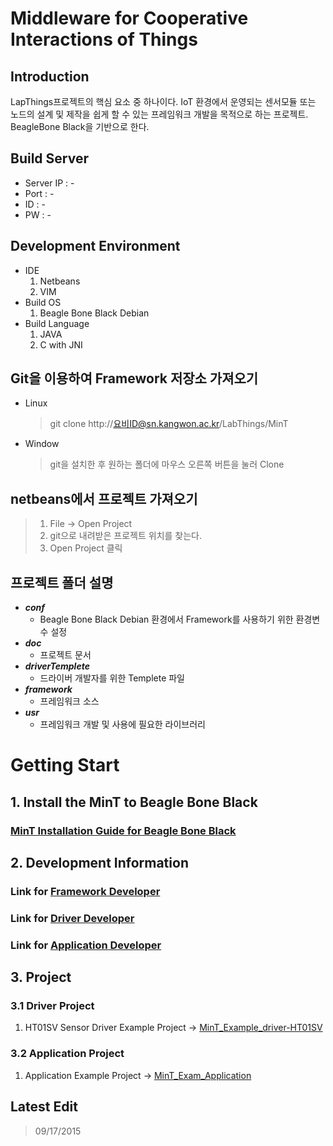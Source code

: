 # Middleware for Cooperative Interactions of Things

## Introduction
LapThings프로젝트의 핵심 요소 중 하나이다. IoT 환경에서 운영되는 센서모듈 또는 노드의 설계 및 제작을 쉽게 할 수 있는 프레임워크 개발을 목적으로 하는 프로젝트. BeagleBone Black을 기반으로 한다.

## Build Server
* Server IP : -
* Port : -
* ID : -
* PW : -

## Development Environment
* IDE
	1. Netbeans
	2. VIM
* Build OS
	1. Beagle Bone Black Debian
* Build Language
	1. JAVA
	2. C with JNI

## Git을 이용하여 Framework 저장소 가져오기
* Linux
	> git clone http://요비ID@sn.kangwon.ac.kr/LabThings/MinT

* Window
	> git을 설치한 후 원하는 폴더에 마우스 오른쪽 버튼을 눌러 Clone

## netbeans에서 프로젝트 가져오기
> 1. File -> Open Project
> 2. git으로 내려받은 프로젝트 위치를 찾는다.
> 3. Open Project 클릭

## 프로젝트 폴더 설명
* ***conf***
	- Beagle Bone Black Debian 환경에서 Framework를 사용하기 위한 환경변수 설정
* ***doc***
	- 프로젝트 문서
* ***driverTemplete***
	- 드라이버 개발자를 위한 Templete 파일
* ***framework***
	- 프레임워크 소스
* ***usr***
	- 프레임워크 개발 및 사용에 필요한 라이브러리

# Getting Start
## 1. Install the MinT to Beagle Bone Black
### [MinT Installation Guide for Beagle Bone Black](http://sn.kangwon.ac.kr/LabThings/MinT/post/11)
## 2. Development Information
### Link for [Framework Developer](http://sn.kangwon.ac.kr/LabThings/MinT/post/8)
### Link for [Driver Developer](http://sn.kangwon.ac.kr/LabThings/MinT/post/9)
### Link for [Application Developer](http://sn.kangwon.ac.kr/LabThings/MinT/post/10)
## 3. Project
### 3.1 Driver Project
1. HT01SV Sensor Driver Example Project -> [MinT_Example_driver-HT01SV](http://sn.kangwon.ac.kr/LabThings/MinT_Example_Driver-HT01SV)

### 3.2 Application Project
1. Application Example Project -> [MinT_Exam_Application](http://marsberry@sn.kangwon.ac.kr/LabThings/MinT_Exam_Application)

## Latest Edit
> 09/17/2015
